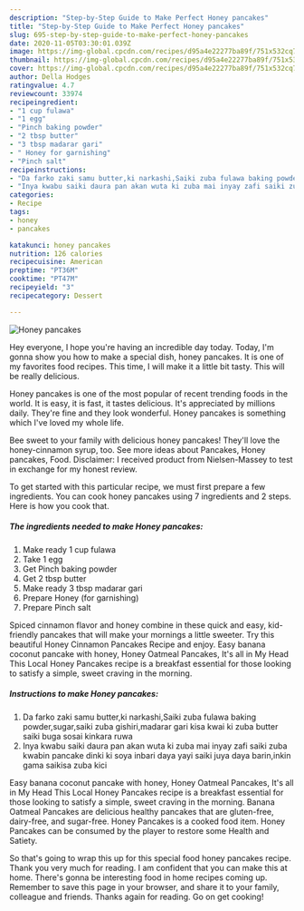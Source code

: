 ```yaml
---
description: "Step-by-Step Guide to Make Perfect Honey pancakes"
title: "Step-by-Step Guide to Make Perfect Honey pancakes"
slug: 695-step-by-step-guide-to-make-perfect-honey-pancakes
date: 2020-11-05T03:30:01.039Z
image: https://img-global.cpcdn.com/recipes/d95a4e22277ba89f/751x532cq70/honey-pancakes-recipe-main-photo.jpg
thumbnail: https://img-global.cpcdn.com/recipes/d95a4e22277ba89f/751x532cq70/honey-pancakes-recipe-main-photo.jpg
cover: https://img-global.cpcdn.com/recipes/d95a4e22277ba89f/751x532cq70/honey-pancakes-recipe-main-photo.jpg
author: Della Hodges
ratingvalue: 4.7
reviewcount: 33974
recipeingredient:
- "1 cup fulawa"
- "1 egg"
- "Pinch baking powder"
- "2 tbsp butter"
- "3 tbsp madarar gari"
- " Honey for garnishing"
- "Pinch salt"
recipeinstructions:
- "Da farko zaki samu butter,ki narkashi,Saiki zuba fulawa baking powder,sugar,saiki zuba gishiri,madarar gari kisa kwai ki zuba butter saiki buga sosai kinkara ruwa"
- "Inya kwabu saiki daura pan akan wuta ki zuba mai inyay zafi saiki zuba kwabin pancake dinki ki soya inbari daya yayi saiki juya daya barin,inkin gama saikisa zuba kici"
categories:
- Recipe
tags:
- honey
- pancakes

katakunci: honey pancakes 
nutrition: 126 calories
recipecuisine: American
preptime: "PT36M"
cooktime: "PT47M"
recipeyield: "3"
recipecategory: Dessert

---
```



![Honey pancakes](https://img-global.cpcdn.com/recipes/d95a4e22277ba89f/751x532cq70/honey-pancakes-recipe-main-photo.jpg)

Hey everyone, I hope you're having an incredible day today. Today, I'm gonna show you how to make a special dish, honey pancakes. It is one of my favorites food recipes. This time, I will make it a little bit tasty. This will be really delicious.

Honey pancakes is one of the most popular of recent trending foods in the world. It is easy, it is fast, it tastes delicious. It's appreciated by millions daily. They're fine and they look wonderful. Honey pancakes is something which I've loved my whole life.

Bee sweet to your family with delicious honey pancakes! They&#39;ll love the honey-cinnamon syrup, too. See more ideas about Pancakes, Honey pancakes, Food. Disclaimer: I received product from Nielsen-Massey to test in exchange for my honest review.


To get started with this particular recipe, we must first prepare a few ingredients. You can cook honey pancakes using 7 ingredients and 2 steps. Here is how you cook that.

<!--inarticleads1-->

##### The ingredients needed to make Honey pancakes:

1. Make ready 1 cup fulawa
1. Take 1 egg
1. Get Pinch baking powder
1. Get 2 tbsp butter
1. Make ready 3 tbsp madarar gari
1. Prepare  Honey (for garnishing)
1. Prepare Pinch salt


Spiced cinnamon flavor and honey combine in these quick and easy, kid-friendly pancakes that will make your mornings a little sweeter. Try this beautiful Honey Cinnamon Pancakes Recipe and enjoy. Easy banana coconut pancake with honey, Honey Oatmeal Pancakes, It&#39;s all in My Head This Local Honey Pancakes recipe is a breakfast essential for those looking to satisfy a simple, sweet craving in the morning. 

<!--inarticleads2-->

##### Instructions to make Honey pancakes:

1. Da farko zaki samu butter,ki narkashi,Saiki zuba fulawa baking powder,sugar,saiki zuba gishiri,madarar gari kisa kwai ki zuba butter saiki buga sosai kinkara ruwa
1. Inya kwabu saiki daura pan akan wuta ki zuba mai inyay zafi saiki zuba kwabin pancake dinki ki soya inbari daya yayi saiki juya daya barin,inkin gama saikisa zuba kici


Easy banana coconut pancake with honey, Honey Oatmeal Pancakes, It&#39;s all in My Head This Local Honey Pancakes recipe is a breakfast essential for those looking to satisfy a simple, sweet craving in the morning. Banana Oatmeal Pancakes are delicious healthy pancakes that are gluten-free, dairy-free, and sugar-free. Honey Pancakes is a cooked food item. Honey Pancakes can be consumed by the player to restore some Health and Satiety. 

So that's going to wrap this up for this special food honey pancakes recipe. Thank you very much for reading. I am confident that you can make this at home. There's gonna be interesting food in home recipes coming up. Remember to save this page in your browser, and share it to your family, colleague and friends. Thanks again for reading. Go on get cooking!

